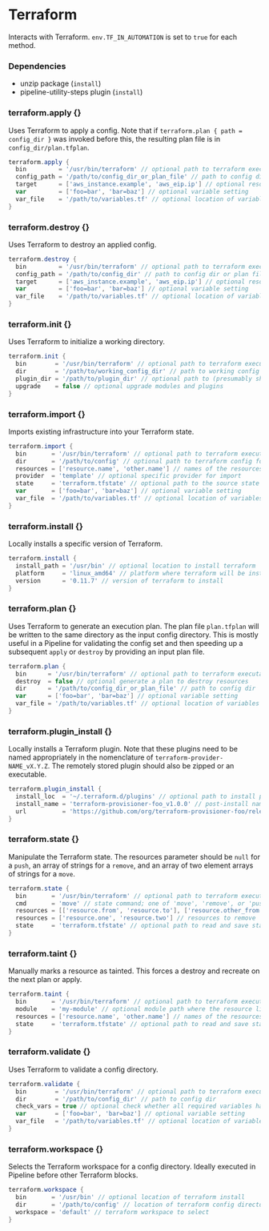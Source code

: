 # Terraform

Interacts with Terraform. `env.TF_IN_AUTOMATION` is set to `true` for each method.

### Dependencies

- unzip package (`install`)
- pipeline-utility-steps plugin (`install`)

### terraform.apply {}
Uses Terraform to apply a config. Note that if `terraform.plan { path = config_dir }` was invoked before this, the resulting plan file is in `config_dir/plan.tfplan`.

```groovy
terraform.apply {
  bin         = '/usr/bin/terraform' // optional path to terraform executable
  config_path = '/path/to/config_dir_or_plan_file' // path to config dir or plan file
  target      = ['aws_instance.example', 'aws_eip.ip'] // optional resource targets
  var         = ['foo=bar', 'bar=baz'] // optional variable setting
  var_file    = '/path/to/variables.tf' // optional location of variables file
}
```

### terraform.destroy {}
Uses Terraform to destroy an applied config.

```groovy
terraform.destroy {
  bin         = '/usr/bin/terraform' // optional path to terraform executable
  config_path = '/path/to/config_dir' // path to config dir or plan file
  target      = ['aws_instance.example', 'aws_eip.ip'] // optional resource targets
  var         = ['foo=bar', 'bar=baz'] // optional variable setting
  var_file    = '/path/to/variables.tf' // optional location of variables file
}
```

### terraform.init {}
Uses Terraform to initialize a working directory.

```groovy
terraform.init {
  bin        = '/usr/bin/terraform' // optional path to terraform executable
  dir        = '/path/to/working_config_dir' // path to working config dir
  plugin_dir = '/path/to/plugin_dir' // optional path to (presumably shared) plugin/provider installation directory
  upgrade    = false // optional upgrade modules and plugins
}
```

### terraform.import {}
Imports existing infrastructure into your Terraform state.

```groovy
terraform.import {
  bin       = '/usr/bin/terraform' // optional path to terraform executable
  dir       = '/path/to/config' // optional path to terraform config for provider
  resources = ['resource.name', 'other.name'] // names of the resources to import
  provider  = 'template' // optional specific provider for import
  state     = 'terraform.tfstate' // optional path to the source state file
  var       = ['foo=bar', 'bar=baz'] // optional variable setting
  var_file  = '/path/to/variables.tf' // optional location of variables file
}
```

### terraform.install {}
Locally installs a specific version of Terraform.

```groovy
terraform.install {
  install_path = '/usr/bin' // optional location to install terraform
  platform     = 'linux_amd64' // platform where terraform will be installed
  version      = '0.11.7' // version of terraform to install
}
```

### terraform.plan {}
Uses Terraform to generate an execution plan. The plan file `plan.tfplan` will be written to the same directory as the input config directory. This is mostly useful in a Pipeline for validating the config set and then speeding up a subsequent `apply` or `destroy` by providing an input plan file.

```groovy
terraform.plan {
  bin      = '/usr/bin/terraform' // optional path to terraform executable
  destroy  = false // optional generate a plan to destroy resources
  dir      = '/path/to/config_dir_or_plan_file' // path to config dir
  var      = ['foo=bar', 'bar=baz'] // optional variable setting
  var_file = '/path/to/variables.tf' // optional location of variables file
}
```

### terraform.plugin_install {}
Locally installs a Terraform plugin. Note that these plugins need to be named appropriately in the nomenclature of `terraform-provider-NAME_vX.Y.Z`. The remotely stored plugin should also be zipped or an executable.

```groovy
terraform.plugin_install {
  install_loc  = '~/.terraform.d/plugins' // optional path to install plugin into
  install_name = 'terraform-provisioner-foo_v1.0.0' // post-install name of plugin
  url          = 'https://github.com/org/terraform-provisioner-foo/releases/download/v1.0.0/terraform-provisioner-foo-v1.0.0-linux-amd64' // url to retrieve plugin from
}
```

### terraform.state {}
Manipulate the Terraform state. The resources parameter should be `null` for a `push`, an array of strings for a `remove`, and an array of two element arrays of strings for a `move`.

```groovy
terraform.state {
  bin       = '/usr/bin/terraform' // optional path to terraform executable
  cmd       = 'move' // state command; one of 'move', 'remove', or 'push'
  resources = [['resource.from', 'resource.to'], ['resource.other_from', 'resource.other_to']] // resources to move
  resources = ['resource.one', 'resource.two'] // resources to remove
  state     = 'terraform.tfstate' // optional path to read and save state
}
```

### terraform.taint {}
Manually marks a resource as tainted. This forces a destroy and recreate on the next plan or apply.

```groovy
terraform.taint {
  bin       = '/usr/bin/terraform' // optional path to terraform executable
  module    = 'my-module' // optional module path where the resource lives
  resources = ['resource.name', 'other.name'] // names of the resources to taint
  state     = 'terraform.tfstate' // optional path to read and save state
}
```

### terraform.validate {}
Uses Terraform to validate a config directory.

```groovy
terraform.validate {
  bin        = '/usr/bin/terraform' // optional path to terraform executable
  dir        = '/path/to/config_dir' // path to config dir
  check_vars = true // optional check whether all required variables have been specified
  var        = ['foo=bar', 'bar=baz'] // optional variable setting
  var_file   = '/path/to/variables.tf' // optional location of variables file
}
```

### terraform.workspace {}
Selects the Terraform workspace for a config directory. Ideally executed in Pipeline before other Terraform blocks.

```groovy
terraform.workspace {
  bin       = '/usr/bin' // optional location of terraform install
  dir       = '/path/to/config' // location of terraform config directory
  workspace = 'default' // terraform workspace to select
}
```
